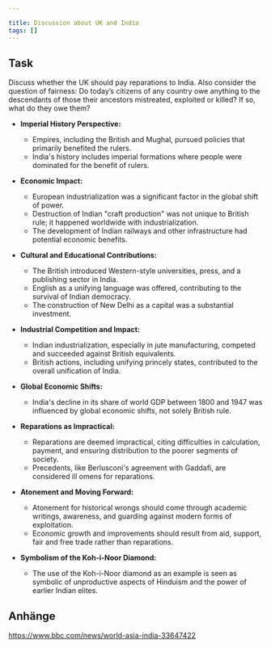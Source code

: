 ```yaml
---

title: Discussion about UK and India
tags: []
---
```


## Task

Discuss whether the UK should pay reparations to India. Also consider the question of fairness: Do today’s citizens of any country owe anything to the descendants of those their ancestors mistreated, exploited or killed? If so, what do they owe them?


- **Imperial History Perspective:**
  - Empires, including the British and Mughal, pursued policies that primarily benefited the rulers.
  - India's history includes imperial formations where people were dominated for the benefit of rulers.

- **Economic Impact:**
  - European industrialization was a significant factor in the global shift of power.
  - Destruction of Indian "craft production" was not unique to British rule; it happened worldwide with industrialization.
  - The development of Indian railways and other infrastructure had potential economic benefits.

- **Cultural and Educational Contributions:**
  - The British introduced Western-style universities, press, and a publishing sector in India.
  - English as a unifying language was offered, contributing to the survival of Indian democracy.
  - The construction of New Delhi as a capital was a substantial investment.

- **Industrial Competition and Impact:**
  - Indian industrialization, especially in jute manufacturing, competed and succeeded against British equivalents.
  - British actions, including unifying princely states, contributed to the overall unification of India.

- **Global Economic Shifts:**
  - India's decline in its share of world GDP between 1800 and 1947 was influenced by global economic shifts, not solely British rule.

- **Reparations as Impractical:**
  - Reparations are deemed impractical, citing difficulties in calculation, payment, and ensuring distribution to the poorer segments of society.
  - Precedents, like Berlusconi's agreement with Gaddafi, are considered ill omens for reparations.

- **Atonement and Moving Forward:**
  - Atonement for historical wrongs should come through academic writings, awareness, and guarding against modern forms of exploitation.
  - Economic growth and improvements should result from aid, support, fair and free trade rather than reparations.

- **Symbolism of the Koh-i-Noor Diamond:**
  - The use of the Koh-i-Noor diamond as an example is seen as symbolic of unproductive aspects of Hinduism and the power of earlier Indian elites.

## Anhänge

https://www.bbc.com/news/world-asia-india-33647422